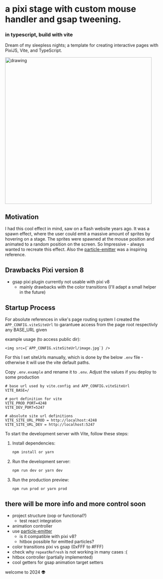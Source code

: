 # a pixi stage with custom mouse handler and gsap tweening.
### in typescript, build with vite

Dream of my sleepless nights; a template for creating interactive pages with PixiJS, Vite, and TypeScript.

<img src="https://github.com/richard-unterberg/richard-unterberg.github.io/blob/master/public/preview.gif?raw=true" alt="drawing" width="480"/>

## Motivation

I had this cool effect in mind, saw on a flash website years ago. It was a spawn effect, where the user could emit a massive amount of sprites by hovering on a stage. The sprites were spawned at the mouse position and animated to a random position on the screen. So Impressive - always wanted to recreate this effect. Also the [particle-emitter](https://github.com/pixijs/particle-emitter) was a inspiring reference.

## Drawbacks Pixi version 8

- gsap pixi plugin currently not usable with pixi v8
  - mainly drawbacks with the color transitions (I'll adapt a small helper in the future)

## Startup Process

For absolute references in vike's page routing system I created the ``APP_CONFIG.viteSiteUrl`` to garantuee access from the page root respectivly any BASE_URL given

example usage (to access public dir):

```
<img src={`APP_CONFIG.viteSiteUrl/image.jpg`} />
```

For this I set siteUrls manually, which is done by the below ``.env`` file - otherwise it will use the vite default paths.

Copy ``.env.example`` and rename it to ``.env``. Adjust the values if you deploy to some production

```
# base url used by vite.config and APP_CONFIG.viteSiteUrl
VITE_BASE=/

# port definition for vite
VITE_PROD_PORT=4248
VITE_DEV_PORT=5247

# absolute site url definitions
VITE_SITE_URL_PROD = http://localhost:4248
VITE_SITE_URL_DEV = http://localhost:5247
```

To start the development server with Vite, follow these steps:

1. Install dependencies:
   ```bash
   npm install or yarn
   ```

2. Run the development server:
   ```bash
   npm run dev or yarn dev
   ```

3. Run the production preview:
   ```bash
   npm run prod or yarn prod
   ```

## there will be more info and more control soon

- project structure (oop or functional?)
  - test react integration
- animation controller
- use [particle-emitter](https://github.com/pixijs/particle-emitter)
  - is it compatible with pixi v8?
  - hitbox possible for emitted particles?
- color transitions pixi vs gsap (0xFFF to #FFF)
- check why ``repeatRefresh`` is not working in many cases :(
- hitbox controller (partially implemented)
- cool getters for gsap animation target setters

welcome to 2024 👽
